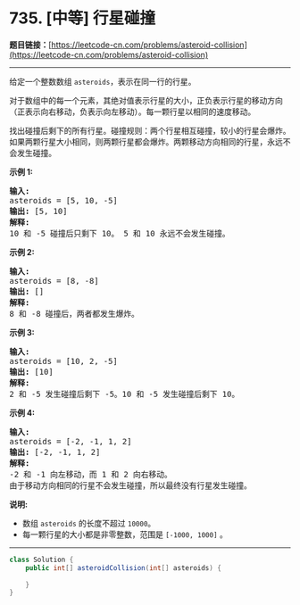 # 735. [中等] 行星碰撞

**题目链接：**[https://leetcode-cn.com/problems/asteroid-collision](https://leetcode-cn.com/problems/asteroid-collision)

---

<div class="content__1Y2H">
 <div class="notranslate">
  <p>给定一个整数数组 <code>asteroids</code>，表示在同一行的行星。</p> 
  <p>对于数组中的每一个元素，其绝对值表示行星的大小，正负表示行星的移动方向（正表示向右移动，负表示向左移动）。每一颗行星以相同的速度移动。</p> 
  <p>找出碰撞后剩下的所有行星。碰撞规则：两个行星相互碰撞，较小的行星会爆炸。如果两颗行星大小相同，则两颗行星都会爆炸。两颗移动方向相同的行星，永远不会发生碰撞。</p> 
  <p><strong>示例 1:</strong></p> 
  <pre class="language-text"><strong>输入:</strong> 
asteroids = [5, 10, -5]
<strong>输出:</strong> [5, 10]
<strong>解释:</strong> 
10 和 -5 碰撞后只剩下 10。 5 和 10 永远不会发生碰撞。
</pre> 
  <p><strong>示例 2:</strong></p> 
  <pre class="language-text"><strong>输入:</strong> 
asteroids = [8, -8]
<strong>输出:</strong> []
<strong>解释:</strong> 
8 和 -8 碰撞后，两者都发生爆炸。
</pre> 
  <p><strong>示例 3:</strong></p> 
  <pre class="language-text"><strong>输入:</strong> 
asteroids = [10, 2, -5]
<strong>输出:</strong> [10]
<strong>解释:</strong> 
2 和 -5 发生碰撞后剩下 -5。10 和 -5 发生碰撞后剩下 10。
</pre> 
  <p><strong>示例 4:</strong></p> 
  <pre class="language-text"><strong>输入:</strong> 
asteroids = [-2, -1, 1, 2]
<strong>输出:</strong> [-2, -1, 1, 2]
<strong>解释:</strong> 
-2 和 -1 向左移动，而 1 和 2 向右移动。
由于移动方向相同的行星不会发生碰撞，所以最终没有行星发生碰撞。
</pre> 
  <p><strong>说明:</strong></p> 
  <ul> 
   <li>数组&nbsp;<code>asteroids</code> 的长度不超过&nbsp;<code>10000</code>。</li> 
   <li>每一颗行星的大小都是非零整数，范围是&nbsp;<code>[-1000, 1000]</code>&nbsp;。</li> 
  </ul> 
 </div>
</div>

---

```java
class Solution {
    public int[] asteroidCollision(int[] asteroids) {
        
    }
}
```